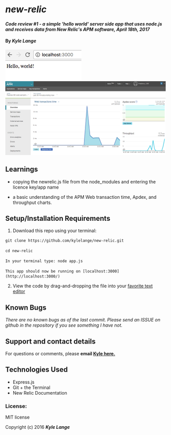# _new-relic_

#### _Code review #1 - a simple 'hello world' server side app that uses node.js and receives data from New Relic's APM software, April 18th, 2017_

#### By _**Kyle Lange**_

![screenshot](hello-world-express.png)
![screenshot](APM-data-screen.png)

## Learnings

* copying the newrelic.js file from the node_modules and entering the licence key/app name

* a basic understanding of the APM Web transaction time, Apdex, and throughput charts.

## Setup/Installation Requirements

1. Download this repo using your terminal:

```
git clone https://github.com/kylelange/new-relic.git

cd new-relic

In your terminal type: node app.js

This app should now be running on [localhost:3000](http://localhost:3000/)
```

2. View the code by drag-and-dropping the file into your [favorite text editor](https://atom.io)


## Known Bugs

_There are no known bugs as of the last commit. Please send an ISSUE on github in the repository if you see something I have not._

## Support and contact details

For questions or comments, please __email  [Kyle here.](baronsintrees@gmail.com)__

## Technologies Used

* Express.js
* Git + the Terminal
* New Relic Documentation

### License:

MIT license

Copyright (c) 2016 **_Kyle Lange_**
